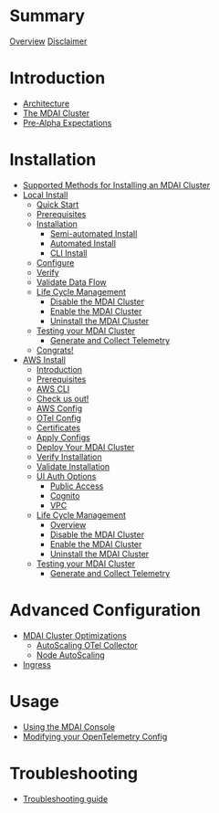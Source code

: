 # Summary
  [Overview](overview.md)
  [Disclaimer](DISCLAIMER.md)

# Introduction
  - [Architecture](./intro/architecture/architecture.md)
  - [The MDAI Cluster](./intro/intro.md)
  - [Pre-Alpha Expectations](./intro/expectations.md)

# Installation
  - [Supported Methods for Installing an MDAI Cluster](./install/installation.md)
  - [Local Install]()
    - [Quick Start](./install/local/quick-start.md)
    - [Prerequisites](./install/local/prerequisites.md)
    - [Installation](./install/local/install.md)
      - [Semi-automated Install](./install/local/semiautomated-install.md)
      - [Automated Install](./install/local/automated-install.md)
      - [CLI Install](./install/local/cli-install.md)
    - [Configure](./install/local/configure.md)
    - [Verify](./install/local/verify.md)
    - [Validate Data Flow](./install/local/validate.md)
    - [Life Cycle Management](./install/local/lifecycle/overview.md)
      - [Disable the MDAI Cluster](./install/local/lifecycle/disable-cluster.md)
      - [Enable the MDAI Cluster](./install/local/lifecycle/enable-cluster.md)
      - [Uninstall the MDAI Cluster](./install/local/lifecycle/uninstall.md)
    - [Testing your MDAI Cluster]()
      - [Generate and Collect Telemetry](./install/testing.md)
    - [Congrats!](./install/congrats.md)
  - [AWS Install]()
    - [Introduction](./install/aws/start.md)
    - [Prerequisites](./install/aws/prerequisites.md)
    - [AWS CLI](./install/aws/aws-cli.md)
    - [Check us out!](./install/aws/repo.md)
    - [AWS Config](./install/aws/aws-env.md)
    - [OTel Config](./install/aws/otel-config.md)
    - [Certificates](./install/aws/adding-certs.md)
    - [Apply Configs](./install/aws/apply-config.md)
    - [Deploy Your MDAI Cluster](./install/aws/deploy.md)
    - [Verify Installation](./install/aws/verify.md)
    - [Validate Installation](./install/aws/validate.md)
    - [UI Auth Options](./install/aws/ui-auth/options.md)
      - [Public Access](./install/aws/ui-auth/no-auth.md)
      - [Cognito](./install/aws/ui-auth/cognito.md)
      - [VPC](./install/aws/ui-auth/vpc.md)
    - [Life Cycle Management]()
      - [Overview](./install/aws/lifecycle/overview.md)
      - [Disable the MDAI Cluster](./install/aws/lifecycle/disable-cluster.md)
      - [Enable the MDAI Cluster](./install/aws/lifecycle/enable-cluster.md)
      - [Uninstall the MDAI Cluster](./install/aws/lifecycle/destroy-cluster.md)
    - [Testing your MDAI Cluster]()
      - [Generate and Collect Telemetry](./install/testing.md)

# Advanced Configuration
  - [MDAI Cluster Optimizations](./advanced/advanced.md)
    - [AutoScaling OTel Collector](./advanced/autoscaling/otel-col.md)
    - [Node AutoScaling](./advanced/autoscaling/node-autoscaling.md)
  - [Ingress](./advanced/managing-ingress.md)

# Usage
  - [Using the MDAI Console](./usage/console/mdai-console.md)
  - [Modifying your OpenTelemetry Config](./usage/otel-updates.md)

# Troubleshooting
  - [Troubleshooting guide](./troubleshooting.md)
<!--
# Usage Guide

- [Installation](./install/install.md)
  - [To an existing k8s cluster](./install/k8s-helm.md)
  - [To a new AWS EKS cluster](./install/k8s-cdk.md)
- [Configuration](./Operation/config.md)
- [Troubleshooting](./troubleshooting.md)



#### Collector requirements

#### Sizing and Scaling


#### Processor Architecture



### Configure
### Install

- Installation instructions for deploying EKS locally or on-premises
- Setup instructions for OpenTelemetry and Prometheus components
- Basic configuration steps

-----------------------------------------------------------------------

## Contributing
- Guidelines for contributing code, documentation, or bug fixes
- Code repository location (e.g., GitHub)
- Contribution guidelines and code review process

## Community Engagement
- Links to community forums, mailing lists, or chat channels
- How to get support (e.g., FAQs, support tickets)
- Opportunities for community involvement

## Risk and Disclaimers
- Potential risks associated with using pre-alpha software
- Disclaimer about stability, data loss, and other issues
- Recommended backup and recovery procedures

## Legal and Licensing
- License information for the pre-alpha release
- Copyright notices and third-party dependencies
- Terms of use for early adopters

## Future Development
- Planned features and improvements for upcoming releases
- Roadmap for transitioning from pre-alpha to alpha/beta stages
- Community feedback integration process

## Glossary
- Definitions of technical terms and acronyms used in the documentation

## Appendices
- Additional resources for testers and contributors
- Release notes for the pre-alpha version
- Frequently Asked Questions (FAQs) specific to the pre-alpha release
-->
